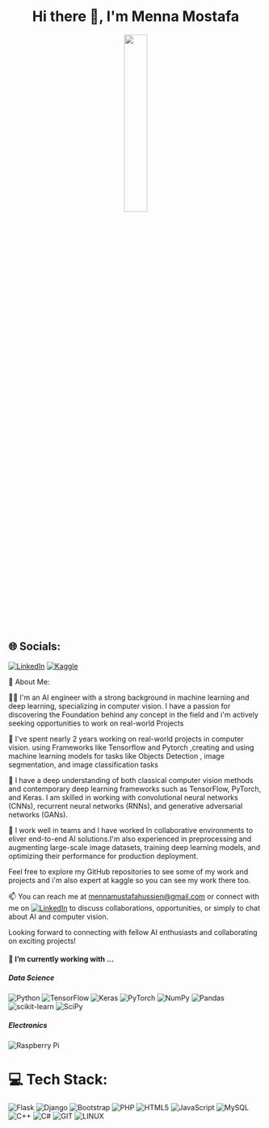 <h1 align='center'> Hi there 👋, I'm Menna Mostafa  </h1>

<div id="header" align="center">

  <img src="https://media3.giphy.com/media/CSa4qEcVRYtNTuH7xn/giphy.gif?cid=6c09b952rj6ldwj2lyodcotgfhmjgc7yis1vyfvcrw3qz9i7&ep=v1_gifs_search&rid=giphy.gif&ct=g" width="30%"/>
  
  
</div>

## 🌐 Socials:
[![LinkedIn](https://img.shields.io/badge/linkedin-%230077B5.svg?style=for-the-badge&logo=linkedin&logoColor=white)](https://www.linkedin.com/in/menna-mostafa-1ab0311b7/)
[![Kaggle](https://img.shields.io/badge/Kaggle-035a7d?style=for-the-badge&logo=kaggle&logoColor=white)](https://www.kaggle.com/mennamostafa3)

💫 About Me:

👨‍💻 I'm an AI engineer with a strong background in machine learning and deep learning, specializing in computer vision. I have a passion for discovering the Foundation behind any concept in the field and i'm actively seeking opportunities to work on real-world Projects 

💼  I've spent nearly 2 years working on real-world projects in computer vision. using Frameworks like Tensorflow and Pytorch ,creating and using machine learning models for tasks like Objects Detection , image segmentation, and image classification tasks

🔬 I have a deep understanding of both classical computer vision methods and contemporary deep learning frameworks such as TensorFlow, PyTorch, and Keras. I am skilled in working with convolutional neural networks (CNNs), recurrent neural networks (RNNs), and generative adversarial networks (GANs).

🌟  I work well in teams and I have worked In collaborative environments to eliver end-to-end AI solutions.I'm also experienced in preprocessing and augmenting large-scale image datasets, training deep learning models, and optimizing their performance for production deployment.

Feel free to explore my GitHub repositories to see some of my work and projects and i'm also expert at kaggle so you can see my work there too.

📫 You can reach me at mennamustafahussien@gmail.com
 or connect with me on [![LinkedIn](https://img.shields.io/badge/LinkedIn-%230077B5.svg?logo=linkedin&logoColor=white)](https://www.linkedin.com/in/menna-mostafa-1ab0311b7/)  to discuss collaborations, opportunities, or simply to chat about AI and computer vision.

Looking forward to connecting with fellow AI enthusiasts and collaborating on exciting projects!





</p>
<h4>🔭  I’m currently working with ...</h4>

<h5>Data Science</h5>

![Python](https://img.shields.io/badge/python-3670A0?style=for-the-badge&logo=python&logoColor=ffdd54)
![TensorFlow](https://img.shields.io/badge/TensorFlow-%23FF6F00.svg?style=for-the-badge&logo=TensorFlow&logoColor=white)
![Keras](https://img.shields.io/badge/Keras-%23D00000.svg?style=for-the-badge&logo=Keras&logoColor=white)
![PyTorch](https://img.shields.io/badge/PyTorch-%23EE4C2C.svg?style=for-the-badge&logo=PyTorch&logoColor=white)
![NumPy](https://img.shields.io/badge/numpy-%23013243.svg?style=for-the-badge&logo=numpy&logoColor=white)
![Pandas](https://img.shields.io/badge/pandas-%23150458.svg?style=for-the-badge&logo=pandas&logoColor=white)
![scikit-learn](https://img.shields.io/badge/scikit--learn-%23F7931E.svg?style=for-the-badge&logo=scikit-learn&logoColor=white)
![SciPy](https://img.shields.io/badge/SciPy-%230C55A5.svg?style=for-the-badge&logo=scipy&logoColor=%white)

<h5>Electronics</h5>

![Raspberry Pi](https://img.shields.io/badge/-RaspberryPi-C51A4A?style=for-the-badge&logo=Raspberry-Pi)


# 💻 Tech Stack:
![Flask](https://img.shields.io/badge/flask-%23000.svg?style=for-the-badge&logo=flask&logoColor=white) ![Django](https://img.shields.io/badge/django-%23092E20.svg?style=for-the-badge&logo=django&logoColor=white) ![Bootstrap](https://img.shields.io/badge/bootstrap-%23563D7C.svg?style=for-the-badge&logo=bootstrap&logoColor=white)
![PHP](https://img.shields.io/badge/php-%23777BB4.svg?style=for-the-badge&logo=php&logoColor=white) ![HTML5](https://img.shields.io/badge/html5-%23E34F26.svg?style=for-the-badge&logo=html5&logoColor=white) ![JavaScript](https://img.shields.io/badge/javascript-%23323330.svg?style=for-the-badge&logo=javascript&logoColor=%23F7DF1E) ![MySQL](https://img.shields.io/badge/mysql-%2300f.svg?style=for-the-badge&logo=mysql&logoColor=white)![C++](https://img.shields.io/badge/c++-%2300599C.svg?style=for-the-badge&logo=c%2B%2B&logoColor=white) ![C#](https://img.shields.io/badge/c%23-%23239120.svg?style=for-the-badge&logo=c-sharp&logoColor=white)
![GIT](https://img.shields.io/badge/Git-fc6d26?style=for-the-badge&logo=git&logoColor=white) ![LINUX](https://img.shields.io/badge/Linux-FCC624?style=for-the-badge&logo=linux&logoColor=black)
